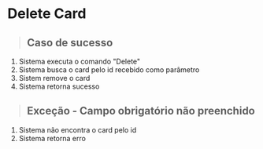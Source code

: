 # Delete Card

> ## Caso de sucesso
1. Sistema executa o comando "Delete"
2. Sistema busca o card pelo id recebido como parâmetro
3. Sistem remove o card
4. Sistema retorna sucesso

> ## Exceção - Campo obrigatório não preenchido
1. Sistema não encontra o card pelo id
2. Sistema retorna erro
